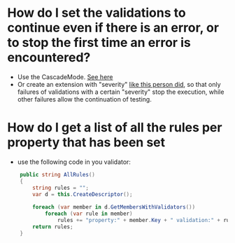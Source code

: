 # How do I set the validations to continue even if there is an error, or to stop the first time an error is encountered?
* Use the CascadeMode. [See here](https://github.com/JeremySkinner/FluentValidation/wiki/Configuring-a-Validator#setting-the-cascade-mode)
* Or create an extension with "severity" [like this person did](https://fluentvalidation.codeplex.com/discussions/355890), so that only failures of validations with a certain "severity" stop the execution, while other failures allow the continuation of testing.   

# How do I get a list of all the rules per property that has been set
* use the following code in you validator: 

```C#
    public string AllRules()  
    {  
        string rules = "";  
        var d = this.CreateDescriptor();  
  
        foreach (var member in d.GetMembersWithValidators())  
            foreach (var rule in member)  
                rules += "property:" + member.Key + " validation:" + rule +  Environment.NewLine;  
        return rules;  
    }
```
